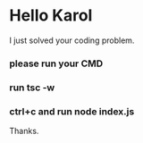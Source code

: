 # Hello Karol

I just solved your coding problem.

### please run your CMD

### run tsc -w

### ctrl+c and run node index.js

Thanks.